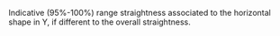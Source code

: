 Indicative (95%-100%) range straightness associated to the horizontal shape  in Y, if different to the overall straightness.
